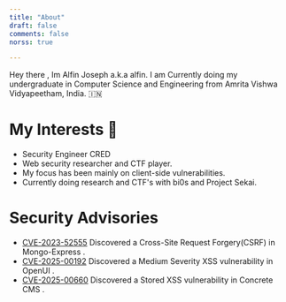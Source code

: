 ```yaml
---
title: "About"
draft: false
comments: false
norss: true

---
```


Hey there , Im Alfin Joseph a.k.a alfin.
I am Currently doing my undergraduate in Computer Science and Engineering from Amrita Vishwa Vidyapeetham, India. 🇮🇳

# My Interests 🎯

- Security Engineer CRED
- Web security researcher and CTF player.
- My focus has been mainly on client-side vulnerabilities.
- Currently doing research and CTF's with bi0s and Project Sekai.

# Security Advisories 
- [CVE-2023-52555](https://nvd.nist.gov/vuln/detail/CVE-2023-52555)  Discovered a Cross-Site Request Forgery(CSRF) in Mongo-Express .
- [CVE-2025-00192](https://nvd.nist.gov/vuln/detail/CVE-2023-52555)    Discovered a Medium Severity XSS vulnerability in OpenUI . 
- [CVE-2025-00660](https://nvd.nist.gov/vuln/detail/CVE-2023-52555)    Discovered a Stored XSS vulnerability in Concrete CMS . 

